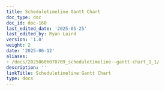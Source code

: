 ```yaml
---
title: Scheduletimeline Gantt Chart
doc_type: doc
doc_id: doc-160
last_edited_date: '2025-05-25'
last_edited_by: Ryan Laird
version: '1.0'
weight: 2
date: '2025-06-12'
aliases:
- /docs/20250606070709_scheduletimeline--gantt-chart_1_1/
description: ''
linkTitle: Scheduletimeline Gantt Chart
type: docs
---
```


